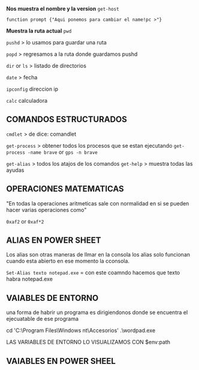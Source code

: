 **Nos muestra el nombre y la version**
`get-host`

`function prompt {"Aqui ponemos para cambiar el name!pc >"}`

**Muestra la ruta actual**
`pwd`

`pushd` > lo usamos para guardar una ruta

`popd` > regresamos a la ruta donde guardamos pushd

`dir` or `ls` > listado de directorios

`date` > fecha

`ipconfig` direccion ip

`calc` calculadora

## COMANDOS ESTRUCTURADOS

`cmdlet` > de dice: comandlet

`get-process` > obtener todos los procesos que se estan ejecutando
`get-process -name brave` or `gps -n brave`

`get-alias` > todos los atajos de los comandos
`get-help` > muestra todas las ayudas

## OPERACIONES MATEMATICAS
"En todas la operaciones aritmeticas sale con normalidad en si se pueden hacer varias operaciones como"

`0xaf2` or `0xaf*2`

## ALIAS EN POWER SHEET
Los alias son otras maneras de llmar en la consola
los alias solo funcionan cuando esta abierto en ese momento la cconsola.

`Set-Alias texto notepad.exe` = con este coamndo hacemos que texto habra notepad.exe

## VAIABLES DE ENTORNO
una forma de habrir un programa es dirigiendonos donde se encuentra el ejecuatable de ese programa

cd 'C:\Program Files\Windows nt\Accesorios'
.\wordpad.exe

LAS VARIABLES DE ENTORNO LO VISUALIZAMOS CON 
	$env:path

## VAIABLES EN POWER SHEEL

